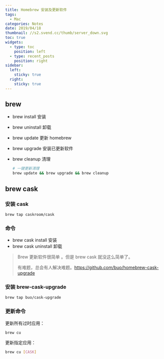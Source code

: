 ```yaml
---
title: Homebrew 安装及更新软件
tags:
  - Mac
categories: Notes
date: 2019/04/18
thumbnail: //s2.svend.cc/thumb/server_down.svg
toc: true
widgets:
  - type: toc
    position: left
  - type: recent_posts
    position: right
sidebar:
  left:
    sticky: true
  right:
    sticky: true
---
```


## brew

<!-- more -->

- brew install 安装

- brew uninstall 卸载

- brew update 更新 homebrew

- brew upgrade 安装已更新软件

- brew cleanup 清理

  ```bash
  # 一键更新清理
  brew update && brew upgrade && brew cleanup
  ```

## brew cask

### 安装 cask

```bash
brew tap caskroom/cask
```

### 命令

- brew cask install 安装
- brew cask uninstall 卸载

> Brew 更新软件很简单 。但是 brew cask 就没这么简单了。
>
> 有难题，总会有人解决难题。https://github.com/buo/homebrew-cask-upgrade

### 安装 brew-cask-upgrade

```bash
brew tap buo/cask-upgrade
```

### 更新命令

更新所有过时应用：

```bash
brew cu
```

更新指定应用：

```bash
brew cu [CASK]
```
